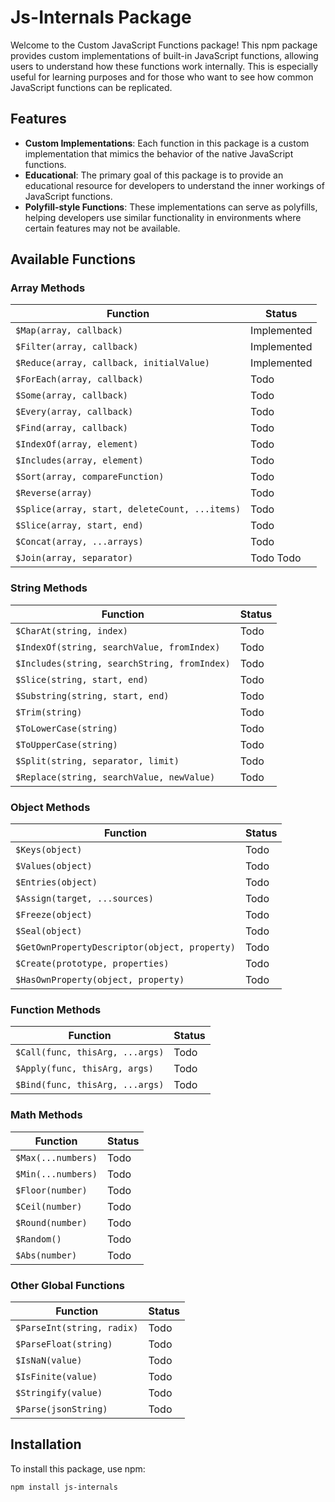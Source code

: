 # Js-Internals Package

Welcome to the Custom JavaScript Functions package! This npm package provides custom implementations of built-in JavaScript functions, allowing users to understand how these functions work internally. This is especially useful for learning purposes and for those who want to see how common JavaScript functions can be replicated.

## Features

- **Custom Implementations**: Each function in this package is a custom implementation that mimics the behavior of the native JavaScript functions.
- **Educational**: The primary goal of this package is to provide an educational resource for developers to understand the inner workings of JavaScript functions.
- **Polyfill-style Functions**: These implementations can serve as polyfills, helping developers use similar functionality in environments where certain features may not be available.

## Available Functions

### Array Methods

| Function                                   | Status         |
|--------------------------------------------|----------------|
| `$Map(array, callback)`                    | Implemented    |
| `$Filter(array, callback)`                 | Implemented    |
| `$Reduce(array, callback, initialValue)`   | Implemented    |
| `$ForEach(array, callback)`                | Todo           |
| `$Some(array, callback)`                   | Todo           |
| `$Every(array, callback)`                  | Todo           |
| `$Find(array, callback)`                   | Todo           |
| `$IndexOf(array, element)`                 | Todo           |
| `$Includes(array, element)`                | Todo           |
| `$Sort(array, compareFunction)`            | Todo           |
| `$Reverse(array)`                          | Todo           |
| `$Splice(array, start, deleteCount, ...items)` | Todo           |
| `$Slice(array, start, end)`                | Todo           |
| `$Concat(array, ...arrays)`                | Todo           |
| `$Join(array, separator)`                   | Todo           Todo

### String Methods

| Function                                     | Status         |
|----------------------------------------------|----------------|
| `$CharAt(string, index)`                     | Todo    |
| `$IndexOf(string, searchValue, fromIndex)`  | Todo    |
| `$Includes(string, searchString, fromIndex)`| Todo    |
| `$Slice(string, start, end)`                 | Todo    |
| `$Substring(string, start, end)`             | Todo    |
| `$Trim(string)`                              | Todo    |
| `$ToLowerCase(string)`                       | Todo    |
| `$ToUpperCase(string)`                       | Todo    |
| `$Split(string, separator, limit)`           | Todo    |
| `$Replace(string, searchValue, newValue)`    | Todo    |

### Object Methods

| Function                                   | Status         |
|--------------------------------------------|----------------|
| `$Keys(object)`                            | Todo    |
| `$Values(object)`                          | Todo    |
| `$Entries(object)`                         | Todo    |
| `$Assign(target, ...sources)`              | Todo    |
| `$Freeze(object)`                          | Todo    |
| `$Seal(object)`                            | Todo    |
| `$GetOwnPropertyDescriptor(object, property)` | Todo |
| `$Create(prototype, properties)`            | Todo    |
| `$HasOwnProperty(object, property)`        | Todo    |

### Function Methods

| Function                                   | Status         |
|--------------------------------------------|----------------|
| `$Call(func, thisArg, ...args)`           | Todo    |
| `$Apply(func, thisArg, args)`              | Todo    |
| `$Bind(func, thisArg, ...args)`           | Todo    |

### Math Methods

| Function                                   | Status         |
|--------------------------------------------|----------------|
| `$Max(...numbers)`                         | Todo    |
| `$Min(...numbers)`                         | Todo    |
| `$Floor(number)`                           | Todo    |
| `$Ceil(number)`                            | Todo    |
| `$Round(number)`                           | Todo    |
| `$Random()`                                | Todo    |
| `$Abs(number)`                             | Todo    |

### Other Global Functions

| Function                                   | Status         |
|--------------------------------------------|----------------|
| `$ParseInt(string, radix)`                 | Todo    |
| `$ParseFloat(string)`                      | Todo    |
| `$IsNaN(value)`                           | Todo    |
| `$IsFinite(value)`                         | Todo    |
| `$Stringify(value)`                        | Todo    |
| `$Parse(jsonString)`                       | Todo    |

## Installation

To install this package, use npm:

```bash
npm install js-internals
